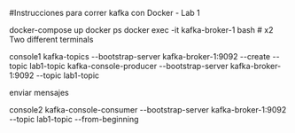 #Instrucciones para correr kafka con Docker - Lab 1

docker-compose up
docker ps
docker exec -it kafka-broker-1 bash  # x2  Two different terminals

console1
kafka-topics --bootstrap-server kafka-broker-1:9092 --create --topic lab1-topic
kafka-console-producer --bootstrap-server kafka-broker-1:9092 --topic lab1-topic

enviar mensajes

console2
kafka-console-consumer --bootstrap-server kafka-broker-1:9092 --topic lab1-topic --from-beginning
